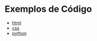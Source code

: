 # Exemplos de Código
- [html](./html/README.md)
- [css](./css/README.md)
- [python](./python/README.md)
